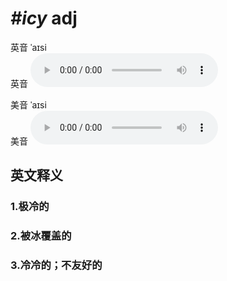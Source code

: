 # ***\#icy*** adj
英音 ˈaɪsi  
英音
<audio src="./media/icy1_AAC.aac" controls="controls"></audio>

美音 ˈaɪsi  
美音
<audio src="./media/icy2_AAC.aac" controls="controls"></audio>



  

英文释义
---
### 1.**极冷的**  

### 2.**被冰覆盖的**  

### 3.**冷冷的；不友好的**  



